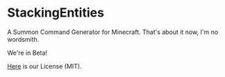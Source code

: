 StackingEntities
================

A Summon Command Generator for Minecraft. That's about it now, I'm no wordsmith.

We're in Beta!

[Here](https://raw.githubusercontent.com/Sidneys1/StackingEntities/master/License.txt) is our License (MIT).
